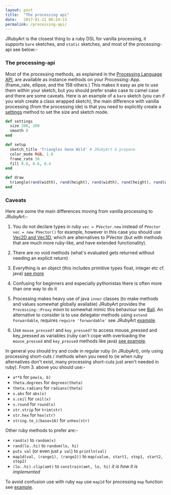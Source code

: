```yaml
---
layout: post
title:  "The processing api"
date:   2017-01-21 06:24:13
permalink: /processing-api/
---
```


JRubyArt is the closest thing to a ruby DSL for vanilla processing, it supports `bare` sketches, and `static` sketches, and most of the processing-api see below:-

### The processing-api

Most of the processing methods, as explained in the [Processing Language API][processing], are available as instance methods on your Processing::App. (frame_rate, ellipse, and the 158 others.) This makes it easy as pie to use them within your sketch, but you should prefer snake case to camel case and there are some caveats. Here is an example of a `bare` sketch (you can if you wish create a class wrapped sketch), the main difference with vanilla processing (from the processing ide) is that you need to explicitly create a [settings][settings] method to set the size and sketch mode.

``` ruby
def settings
  size 200, 200
  smooth 8
end

def setup
  sketch_title 'Triangles Gone Wild' # JRubyArt & propane
  color_mode RGB, 1.0
  frame_rate 30
  fill 0.8, 0.6, 0.4
end

def draw
  triangle(rand(width), rand(height), rand(width), rand(height), rand(width), rand(height))
end

```

### Caveats

Here are some the main differences moving from vanilla processing to JRubyArt:-

1. You do not declare types in ruby `vec = PVector.new` instead of `PVector vec = new PVector()` for example, however in this case you should use [Vec2D and Vec3D][vec], which are alternatives to PVector (but with methods that are much more ruby-like, and have extended functionality).

2. There are no void methods (what's evaluated gets returned without needing an explicit return)

3. Everything is an object (this includes primitive types float, integer etc cf. java) [see more][about]
4. Confusing for beginners and especially pythonistas there is often more than one way to do it

5. Processing makes heavy use of java `inner` classes (to make methods and values somewhat globally available) JRubyArt provides the `Processing::Proxy` mixin to somewhat mimic this behaviour see [Ball][ball]. An alternative to consider is to use delegator methods using `extend Forwardable`, requires `require 'forwardable'` see JRubyArt [example][].

6. Use `mouse_pressed?` and `key_pressed?` to access mouse_pressed and key_pressed as variables (ruby can't cope with overloading the `mouse_pressed` and `key_pressed` methods like java) [see example][mouse_pressed?].


In general you should try and code in regular ruby (in JRubyArt), only using processing short-cuts / methods when you need to (ie when ruby alternatives don't exist, many processing short-cuts just aren't needed in ruby). From 3. above you should use:-

* `a**b` for `pow(a, b)`
* `theta.degrees` for `degrees(theta)`
* `theta.radians` for `radians(theta)`
* `x.abs` for `abs(x)`
* `x.ceil` for `ceil(x)`
* `x.round` for `round(x)`
* `str.strip` for `trim(str)`
* `str.hex` for `hex(str)`
* `string.to_i(base=16)` for `unhex(str)`

Other ruby methods to prefer are:-

* `rand(x)` to `random(x)`
* `rand(lo..hi)` to `random(lo, hi)`
* `puts val` (or even just `p val`) to `println(val)`
* `map1d(val, (range1), (range2))` to `map(value, start1, stop1, start2, stop2)`
* `(lo..hi).clip(amt)` to `constrain(amt, lo, hi)` _it is how it is implemented_

To avoid confusion use with ruby `map` use `map1d` for processing `map` function see [example][map1d].

[script]:https://atom.io/packages/script
[about]:https://www.ruby-lang.org/en/about/
[vec]:https://ruby-processing.github.io/JRubyArt/classes.html
[ball]:https://github.com/ruby-processing/JRubyArt-examples/blob/master/contributed/circle_collision.rb
[example]:https://github.com/ruby-processing/JRubyArt-examples/blob/master/external_library/gem/toxiclibs/soft_body/library/blanket/lib/particle.rb
[processing]:https://processing.org/reference/
[map1d]:https://github.com/ruby-processing/JRubyArt-examples/blob/master/contributed/circles.rb
[mouse_pressed?]:https://github.com/ruby-processing/JrubyArt-examples/blob/master/contributed/re_sample.rb
[settings]:https://processing.org/reference/settings_.html
